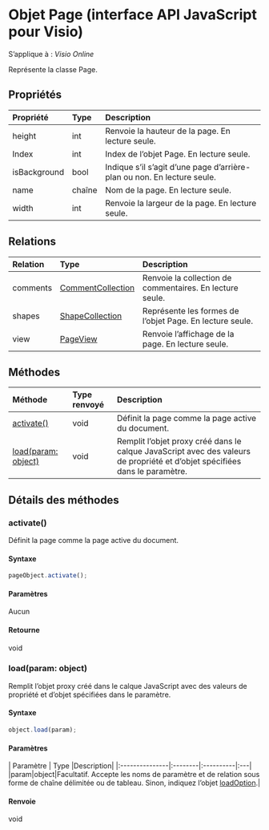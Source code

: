 # <a name="page-object-javascript-api-for-visio"></a>Objet Page (interface API JavaScript pour Visio)

S’applique à : _Visio Online_

Représente la classe Page.

## <a name="properties"></a>Propriétés

| Propriété       | Type    |Description|
|:---------------|:--------|:----------|
|height|int|Renvoie la hauteur de la page. En lecture seule.|
|Index|int|Index de l’objet Page. En lecture seule.|
|isBackground|bool|Indique s’il s’agit d’une page d’arrière-plan ou non. En lecture seule.|
|name|chaîne|Nom de la page. En lecture seule.|
|width|int|Renvoie la largeur de la page. En lecture seule.|

## <a name="relationships"></a>Relations
| Relation | Type    |Description|
|:---------------|:--------|:----------|
|comments|[CommentCollection](commentcollection.md)|Renvoie la collection de commentaires. En lecture seule.|
|shapes|[ShapeCollection](shapecollection.md)|Représente les formes de l’objet Page. En lecture seule.|
|view|[PageView](pageview.md)|Renvoie l’affichage de la page. En lecture seule.|

## <a name="methods"></a>Méthodes

| Méthode           | Type renvoyé    |Description|
|:---------------|:--------|:----------|
|[activate()](#activate)|void|Définit la page comme la page active du document.|
|[load(param: object)](#loadparam-object)|void|Remplit l’objet proxy créé dans le calque JavaScript avec des valeurs de propriété et d’objet spécifiées dans le paramètre.|

## <a name="method-details"></a>Détails des méthodes


### <a name="activate"></a>activate()
Définit la page comme la page active du document.

#### <a name="syntax"></a>Syntaxe
```js
pageObject.activate();
```

#### <a name="parameters"></a>Paramètres
Aucun

#### <a name="returns"></a>Retourne
void

### <a name="loadparam-object"></a>load(param: object)
Remplit l’objet proxy créé dans le calque JavaScript avec des valeurs de propriété et d’objet spécifiées dans le paramètre.

#### <a name="syntax"></a>Syntaxe
```js
object.load(param);
```

#### <a name="parameters"></a>Paramètres
| Paramètre       | Type    |Description|
|:---------------|:--------|:----------|:---|
|param|object|Facultatif. Accepte les noms de paramètre et de relation sous forme de chaîne délimitée ou de tableau. Sinon, indiquez l’objet [loadOption](loadoption.md).|

#### <a name="returns"></a>Renvoie
void
